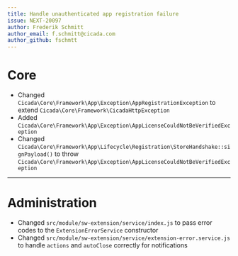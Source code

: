 ```yaml
---
title: Handle unauthenticated app registration failure
issue: NEXT-20097
author: Frederik Schmitt
author_email: f.schmitt@cicada.com
author_github: fschmtt
---
```

# Core
* Changed `Cicada\Core\Framework\App\Exception\AppRegistrationException` to extend `Cicada\Core\Framework\CicadaHttpException`
* Added `Cicada\Core\Framework\App\Exception\AppLicenseCouldNotBeVerifiedException`
* Changed `Cicada\Core\Framework\App\Lifecycle\Registration\StoreHandshake::signPayload()` to throw `Cicada\Core\Framework\App\Exception\AppLicenseCouldNotBeVerifiedException`
___
# Administration
* Changed `src/module/sw-extension/service/index.js` to pass error codes to the `ExtensionErrorService` constructor
* Changed `src/module/sw-extension/service/extension-error.service.js` to handle `actions` and `autoClose` correctly for notifications
